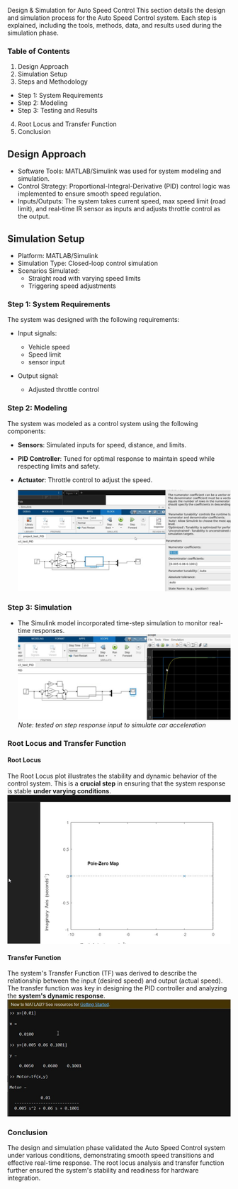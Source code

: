 Design & Simulation for Auto Speed Control
This section details the design and simulation process for the Auto Speed Control system. Each step is explained, including the tools, methods, data, and results used during the simulation phase.

### Table of Contents
1. Design Approach
2. Simulation Setup
3. Steps and Methodology
  - Step 1: System Requirements
  - Step 2: Modeling
  - Step 3: Testing and Results
4. Root Locus and Transfer Function
5. Conclusion

## Design Approach
- Software Tools: MATLAB/Simulink was used for system modeling and simulation.
- Control Strategy: Proportional-Integral-Derivative (PID) control logic was implemented to ensure smooth speed regulation.
- Inputs/Outputs: The system takes current speed, max speed limit (road limit), and real-time IR sensor as inputs and adjusts throttle control as the output.

## Simulation Setup
- Platform: MATLAB/Simulink
- Simulation Type: Closed-loop control simulation
- Scenarios Simulated:
  - Straight road with varying speed limits
  - Triggering speed adjustments

### Step 1: System Requirements
The system was designed with the following requirements:

- Input signals:
  - Vehicle speed
  - Speed limit
  - sensor input

- Output signal:
  - Adjusted throttle control

### Step 2: Modeling
The system was modeled as a control system using the following components:
- **Sensors**: Simulated inputs for speed, distance, and limits.
- **PID Controller**: Tuned for optimal response to maintain speed while respecting limits and safety.
- **Actuator**: Throttle control to adjust the speed.

  ![Modeling](PID%20circuit%20.jpg "click for full view")
### Step 3: Simulation 
- The Simulink model incorporated time-step simulation to monitor real-time responses.
![Modeling](step%20responce.jpg "click for full view")
_Note: tested on step response input to simulate car acceleration_

### Root Locus and Transfer Function
#### Root Locus
The Root Locus plot illustrates the stability and dynamic behavior of the control system. 
This is a **crucial step** in ensuring that the system response is stable **under varying conditions**.
![Modeling](root%20locus.jpg "click for full view")
#### Transfer Function
The system's Transfer Function (TF) was derived to describe the relationship between the input (desired speed) and output (actual speed). The transfer function was key in designing the PID controller and analyzing the **system's dynamic response**.
![Modeling](tf.jpg "click for full view")

### Conclusion
The design and simulation phase validated the Auto Speed Control system under various conditions, demonstrating smooth speed transitions and effective real-time response. The root locus analysis and transfer function further ensured the system's stability and readiness for hardware integration.
